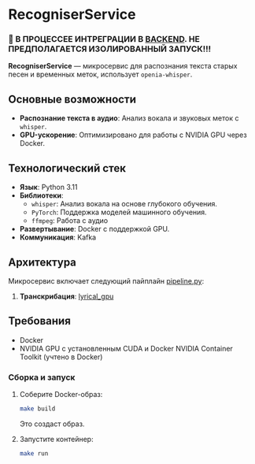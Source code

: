 # RecogniserService

### 🚷 В ПРОЦЕССЕЕ ИНТРЕГРАЦИИ В [BACKEND](https://github.com/SKUFF-CULTURE/VOV_backend). НЕ ПРЕДПОЛАГАЕТСЯ ИЗОЛИРОВАННЫЙ ЗАПУСК!!!

**RecogniserService** — микросервис для распознания текста старых песен и временных меток, 
использует `openia-whisper`. 

## Основные возможности

- **Раcпознание текста в аудио**: Анализ вокала и звуковых меток с `whisper`.
- **GPU-ускорение**: Оптимизировано для работы с NVIDIA GPU через Docker.

## Технологический стек

- **Язык**: Python 3.11
- **Библиотеки**:
  - `whisper`: Анализ вокала на основе глубокого обучения.
  - `PyTorch`: Поддержка моделей машинного обучения.
  - `ffmpeg`: Работа с аудио
- **Развертывание**: Docker с поддержкой GPU.
- **Коммуникация**: Kafka

## Архитектура

Микросервис включает следующий пайплайн [pipeline.py](pipeline.py):

1. **Транскрибация**: [lyrical_gpu](lyrical_gpu.py)

## Требования

- Docker
- NVIDIA GPU с установленным CUDA и Docker NVIDIA Container Toolkit (учтено в Docker)

### Сборка и запуск

1. Соберите Docker-образ:
   ```bash
   make build
   ```
   Это создаст образ.

2. Запустите контейнер:
   ```bash
   make run
   ```
